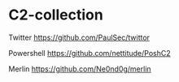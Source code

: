 # C2-collection 

Twitter 
<a> https://github.com/PaulSec/twittor </a>

Powershell
<a> https://github.com/nettitude/PoshC2 </a>

Merlin
<a> https://github.com/Ne0nd0g/merlin </a>
